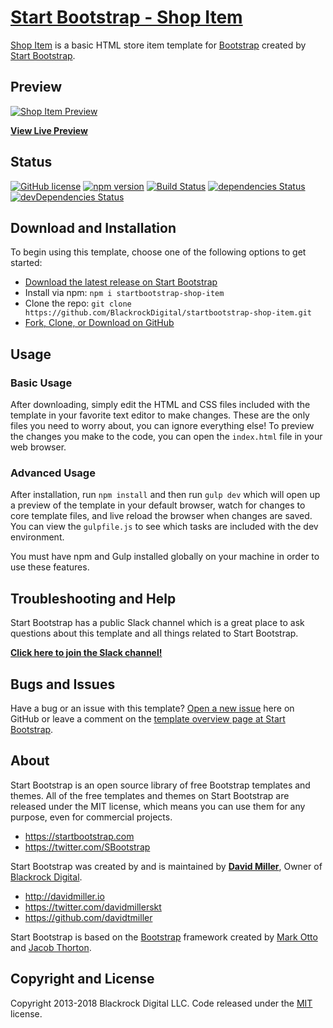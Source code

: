 # [Start Bootstrap - Shop Item](https://startbootstrap.com/template-overviews/shop-item/)

[Shop Item](http://startbootstrap.com/template-overviews/shop-item/) is a basic HTML store item template for [Bootstrap](http://getbootstrap.com/) created by [Start Bootstrap](http://startbootstrap.com/).

## Preview

[![Shop Item Preview](https://startbootstrap.com/assets/img/templates/shop-item.jpg)](https://blackrockdigital.github.io/startbootstrap-shop-item/)

**[View Live Preview](https://blackrockdigital.github.io/startbootstrap-shop-item/)**

## Status

[![GitHub license](https://img.shields.io/badge/license-MIT-blue.svg)](https://raw.githubusercontent.com/BlackrockDigital/startbootstrap-shop-item/master/LICENSE)
[![npm version](https://img.shields.io/npm/v/startbootstrap-shop-item.svg)](https://www.npmjs.com/package/startbootstrap-shop-item)
[![Build Status](https://travis-ci.org/BlackrockDigital/startbootstrap-shop-item.svg?branch=master)](https://travis-ci.org/BlackrockDigital/startbootstrap-shop-item)
[![dependencies Status](https://david-dm.org/BlackrockDigital/startbootstrap-shop-item/status.svg)](https://david-dm.org/BlackrockDigital/startbootstrap-shop-item)
[![devDependencies Status](https://david-dm.org/BlackrockDigital/startbootstrap-shop-item/dev-status.svg)](https://david-dm.org/BlackrockDigital/startbootstrap-shop-item?type=dev)

## Download and Installation

To begin using this template, choose one of the following options to get started:
* [Download the latest release on Start Bootstrap](https://startbootstrap.com/template-overviews/shop-item/)
* Install via npm: `npm i startbootstrap-shop-item`
* Clone the repo: `git clone https://github.com/BlackrockDigital/startbootstrap-shop-item.git`
* [Fork, Clone, or Download on GitHub](https://github.com/BlackrockDigital/startbootstrap-shop-item)

## Usage

### Basic Usage

After downloading, simply edit the HTML and CSS files included with the template in your favorite text editor to make changes. These are the only files you need to worry about, you can ignore everything else! To preview the changes you make to the code, you can open the `index.html` file in your web browser.

### Advanced Usage

After installation, run `npm install` and then run `gulp dev` which will open up a preview of the template in your default browser, watch for changes to core template files, and live reload the browser when changes are saved. You can view the `gulpfile.js` to see which tasks are included with the dev environment.

You must have npm and Gulp installed globally on your machine in order to use these features.

## Troubleshooting and Help

Start Bootstrap has a public Slack channel which is a great place to ask questions about this template and all things related to Start Bootstrap.

**[Click here to join the Slack channel!](https://startbootstrap-slack.herokuapp.com/)**

## Bugs and Issues

Have a bug or an issue with this template? [Open a new issue](https://github.com/BlackrockDigital/startbootstrap-shop-item/issues) here on GitHub or leave a comment on the [template overview page at Start Bootstrap](http://startbootstrap.com/template-overviews/shop-item/).

## About

Start Bootstrap is an open source library of free Bootstrap templates and themes. All of the free templates and themes on Start Bootstrap are released under the MIT license, which means you can use them for any purpose, even for commercial projects.

* https://startbootstrap.com
* https://twitter.com/SBootstrap

Start Bootstrap was created by and is maintained by **[David Miller](http://davidmiller.io/)**, Owner of [Blackrock Digital](http://blackrockdigital.io/).

* http://davidmiller.io
* https://twitter.com/davidmillerskt
* https://github.com/davidtmiller

Start Bootstrap is based on the [Bootstrap](http://getbootstrap.com/) framework created by [Mark Otto](https://twitter.com/mdo) and [Jacob Thorton](https://twitter.com/fat).

## Copyright and License

Copyright 2013-2018 Blackrock Digital LLC. Code released under the [MIT](https://github.com/BlackrockDigital/startbootstrap-shop-item/blob/gh-pages/LICENSE) license.
